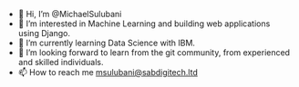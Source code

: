 - 👋 Hi, I’m @MichaelSulubani
- 👀 I’m interested in Machine Learning and building web applications using Django.
- 🌱 I’m currently learning Data Science with IBM. 
- 💞️ I’m looking forward to learn from the git community, from experienced and skilled individuals.
- 📫 How to reach me msulubani@sabdigitech.ltd

<!---
MichaelSulubani/MichaelSulubani is a ✨ special ✨ repository because its `README.md` (this file) appears on your GitHub profile.
You can click the Preview link to take a look at your changes.
--->
